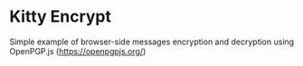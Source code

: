 # Kitty Encrypt

Simple example of browser-side messages encryption and decryption using OpenPGP.js (https://openpgpjs.org/)
